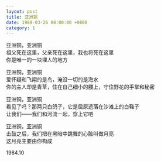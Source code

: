 ```yaml
---
layout: post
title: 亚洲铜
date: 1989-03-26 00:00:00 +0800
category: 1
---
```


亚洲铜，亚洲铜<br>
祖父死在这里，父亲死在这里，我也将死在这里<br>
你是唯一的一块埋人的地方<br>

亚洲铜，亚洲铜<br>
爱怀疑和飞翔的是鸟，淹没一切的是海水<br>
你的主人却是青草，住在自己细小的腰上，守住野花的手掌和秘密<br>

亚洲铜，亚洲铜<br>
看见了吗？那两只白鸽子，它是屈原遗落在沙滩上的白鞋子<br>
让我们——我们和河流一起，穿上它吧<br>

亚洲铜，亚洲铜<br>
击鼓之后，我们把在黑暗中跳舞的心脏叫做月亮<br>
这月亮主要由你构成<br>

1984.10